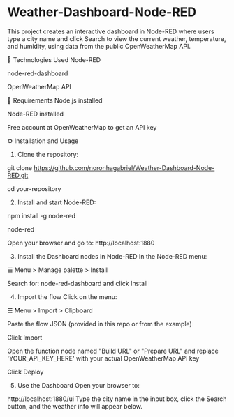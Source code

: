 # Weather-Dashboard-Node-RED

This project creates an interactive dashboard in Node-RED where users type a city name and click Search to view the current weather, temperature, and humidity, using data from the public OpenWeatherMap API.

🚀 Technologies Used
Node-RED

node-red-dashboard

OpenWeatherMap API

🧰 Requirements
Node.js installed

Node-RED installed

Free account at OpenWeatherMap to get an API key

⚙️ Installation and Usage
1. Clone the repository:

git clone https://github.com/noronhagabriel/Weather-Dashboard-Node-RED.git

cd your-repository


2. Install and start Node-RED:

npm install -g node-red

node-red

Open your browser and go to: http://localhost:1880


3. Install the Dashboard nodes in Node-RED
In the Node-RED menu:

☰ Menu > Manage palette > Install

Search for: node-red-dashboard and click Install


4. Import the flow
Click on the menu:

☰ Menu > Import > Clipboard

Paste the flow JSON (provided in this repo or from the example)

Click Import

Open the function node named "Build URL" or "Prepare URL" and replace 'YOUR_API_KEY_HERE' with your actual OpenWeatherMap API key

Click Deploy


5. Use the Dashboard
Open your browser to:

http://localhost:1880/ui
Type the city name in the input box, click the Search button, and the weather info will appear below.
